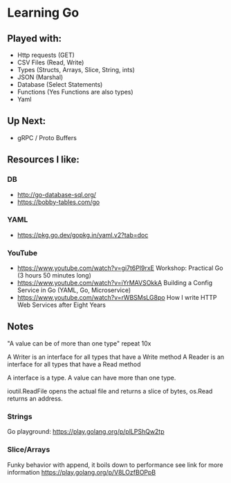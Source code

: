 # Learning Go

## Played with:
- Http requests (GET)
- CSV Files (Read, Write)
- Types (Structs, Arrays, Slice, String, ints)
- JSON (Marshal)
- Database (Select Statements)
- Functions (Yes Functions are also types)
- Yaml

## Up Next:
- gRPC / Proto Buffers

## Resources I like:
### DB
- http://go-database-sql.org/
- https://bobby-tables.com/go

### YAML
- https://pkg.go.dev/gopkg.in/yaml.v2?tab=doc

### YouTube
- https://www.youtube.com/watch?v=gi7t6Pl9rxE Workshop: Practical Go  (3 hours 50 minutes long)
- https://www.youtube.com/watch?v=iYrMAVSOkkA Building a Config Service in Go (YAML, Go, Microservice)
- https://www.youtube.com/watch?v=rWBSMsLG8po How I write HTTP Web Services after Eight Years


## Notes

"A value can be of more than one type" repeat 10x

A Writer is an interface for all types that have a Write method
A Reader is an interface for all types that have a Read method

A interface is a type. A value can have more than one type.

ioutil.ReadFile opens the actual file and returns a slice of bytes, os.Read returns an address.

### Strings
Go playground: https://play.golang.org/p/plLPShQw2tp

### Slice/Arrays
Funky behavior with append, it boils down to performance see link for more information https://play.golang.org/p/V8LOzfBOPpB 